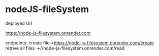 # nodeJS-fileSystem

deployed Url 

https://node-js-filesystem.onrender.com

endpoints:
create file->https://node-js-filesystem.onrender.com/create
retrive all files ->//node-js-filesystem.onrender.com/read
